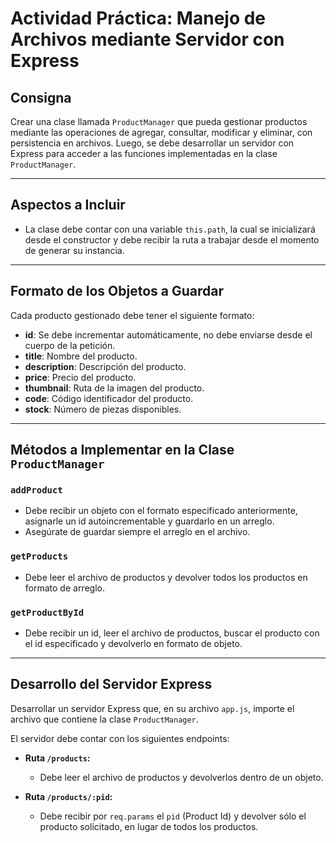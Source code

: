 # Actividad Práctica: Manejo de Archivos mediante Servidor con Express

## Consigna

Crear una clase llamada `ProductManager` que pueda gestionar productos mediante las operaciones de agregar, consultar, modificar y eliminar, con persistencia en archivos. Luego, se debe desarrollar un servidor con Express para acceder a las funciones implementadas en la clase `ProductManager`.

---

## Aspectos a Incluir

- La clase debe contar con una variable `this.path`, la cual se inicializará desde el constructor y debe recibir la ruta a trabajar desde el momento de generar su instancia.

---

## Formato de los Objetos a Guardar

Cada producto gestionado debe tener el siguiente formato:

- **id**: Se debe incrementar automáticamente, no debe enviarse desde el cuerpo de la petición.
- **title**: Nombre del producto.
- **description**: Descripción del producto.
- **price**: Precio del producto.
- **thumbnail**: Ruta de la imagen del producto.
- **code**: Código identificador del producto.
- **stock**: Número de piezas disponibles.

---

## Métodos a Implementar en la Clase `ProductManager`

### `addProduct`

- Debe recibir un objeto con el formato especificado anteriormente, asignarle un id autoincrementable y guardarlo en un arreglo.
- Asegúrate de guardar siempre el arreglo en el archivo.

### `getProducts`

- Debe leer el archivo de productos y devolver todos los productos en formato de arreglo.

### `getProductById`

- Debe recibir un id, leer el archivo de productos, buscar el producto con el id especificado y devolverlo en formato de objeto.

---

## Desarrollo del Servidor Express

Desarrollar un servidor Express que, en su archivo `app.js`, importe el archivo que contiene la clase `ProductManager`.

El servidor debe contar con los siguientes endpoints:

- **Ruta `/products`:**

  - Debe leer el archivo de productos y devolverlos dentro de un objeto.

- **Ruta `/products/:pid`:**
  - Debe recibir por `req.params` el `pid` (Product Id) y devolver sólo el producto solicitado, en lugar de todos los productos.
